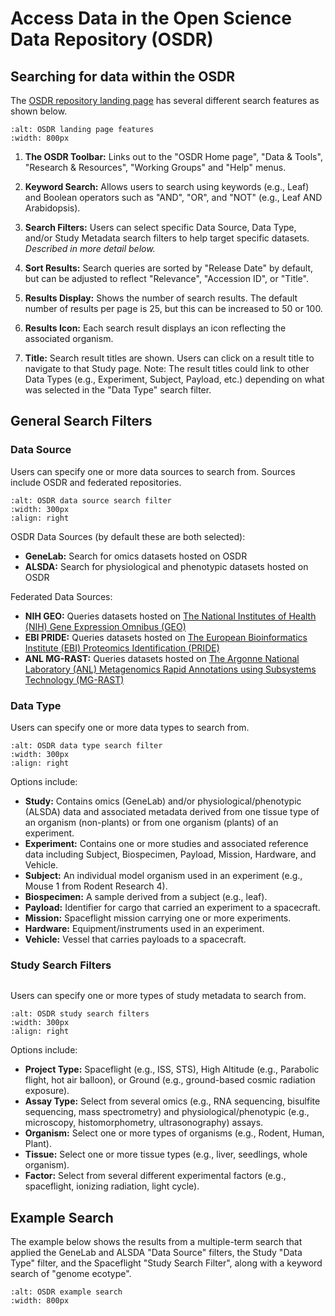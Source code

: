 # Access Data in the Open Science Data Repository (OSDR)  

## Searching for data within the OSDR  

The [OSDR repository landing page](https://osdr.nasa.gov/bio/repo) has several different search features as shown below.  

```{image} ../../_static/images/osdr_search/osdr-landing-page-features.png
:alt: OSDR landing page features
:width: 800px
```

1. **The OSDR Toolbar:** Links out to the "OSDR Home page", "Data & Tools", "Research & Resources", "Working Groups" and "Help" menus.  

2. **Keyword Search:** Allows users to search using keywords (e.g., Leaf) and Boolean operators such as "AND", "OR", and "NOT" (e.g., Leaf AND Arabidopsis).  

3. **Search Filters:** Users can select specific Data Source, Data Type, and/or Study Metadata search filters to help target specific datasets. *Described in more detail below.*  

4. **Sort Results:** Search queries are sorted by "Release Date" by default, but can be adjusted to reflect "Relevance", "Accession ID", or "Title".  

5. **Results Display:** Shows the number of search results. The default number of results per page is 25, but this can be increased to 50 or 100.  

6. **Results Icon:** Each search result displays an icon reflecting the associated organism.  

7. **Title:** Search result titles are shown. Users can click on a result title to navigate to that Study page.
   Note: The result titles could link to other Data Types (e.g., Experiment, Subject, Payload, etc.) depending on what was selected in the "Data Type" search filter.  

## General Search Filters  

### Data Source  

Users can specify one or more data sources to search from. Sources include OSDR and federated repositories.  

```{image} ../../_static/images/osdr_search/osdr-data-source-search-filter.png
:alt: OSDR data source search filter
:width: 300px
:align: right
```

OSDR Data Sources (by default these are both selected):  

- **GeneLab:** Search for omics datasets hosted on OSDR  
- **ALSDA:** Search for physiological and phenotypic datasets hosted on OSDR  

Federated Data Sources:  

- **NIH GEO:** Queries datasets hosted on [The National Institutes of Health (NIH) Gene Expression Omnibus (GEO)](https://www.ncbi.nlm.nih.gov/geo/)  
- **EBI PRIDE:** Queries datasets hosted on [The European Bioinformatics Institute (EBI) Proteomics Identification (PRIDE)](https://www.ebi.ac.uk/pride/archive/)  
- **ANL MG-RAST:** Queries datasets hosted on [The Argonne National Laboratory (ANL) Metagenomics Rapid Annotations using Subsystems Technology (MG-RAST)](http://metagenomics.anl.gov/)  

### Data Type  

Users can specify one or more data types to search from.   

```{image} ../../_static/images/osdr_search/osdr-data-type-search-filter.png
:alt: OSDR data type search filter
:width: 300px
:align: right
```

Options include:  

- **Study:** Contains omics (GeneLab) and/or physiological/phenotypic (ALSDA) data and associated metadata derived from one tissue type of an organism (non-plants) or from one organism (plants) of an experiment.  
- **Experiment:** Contains one or more studies and associated reference data including Subject, Biospecimen, Payload, Mission, Hardware, and Vehicle.  
- **Subject:** An individual model organism used in an experiment (e.g., Mouse 1 from Rodent Research 4).  
- **Biospecimen:** A sample derived from a subject (e.g., leaf).  
- **Payload:** Identifier for cargo that carried an experiment to a spacecraft.  
- **Mission:** Spaceflight mission carrying one or more experiments.  
- **Hardware:** Equipment/instruments used in an experiment.  
- **Vehicle:** Vessel that carries payloads to a spacecraft.  

### Study Search Filters  

<div style="overflow: auto; margin-bottom: 20px;">

Users can specify one or more types of study metadata to search from.  

```{image} ../../_static/images/osdr_search/osdr-study-search-filters.png
:alt: OSDR study search filters
:width: 300px
:align: right
```

Options include:  

- **Project Type:** Spaceflight (e.g., ISS, STS), High Altitude (e.g., Parabolic flight, hot air balloon), or Ground (e.g., ground-based cosmic radiation exposure).  
- **Assay Type:** Select from several omics (e.g., RNA sequencing, bisulfite sequencing, mass spectrometry) and physiological/phenotypic (e.g., microscopy, histomorphometry, ultrasonography) assays.  
- **Organism:** Select one or more types of organisms (e.g., Rodent, Human, Plant).  
- **Tissue:** Select one or more tissue types (e.g., liver, seedlings, whole organism).  
- **Factor:** Select from several different experimental factors (e.g., spaceflight, ionizing radiation, light cycle).  

<div style="clear:both"></div>

## Example Search  

The example below shows the results from a multiple-term search that applied the GeneLab and ALSDA "Data Source" filters, the Study "Data Type" filter, and the Spaceflight "Study Search Filter", along with a keyword search of "genome ecotype".  

```{image} ../../_static/images/osdr_search/osdr-example-search.png
:alt: OSDR example search
:width: 800px
```
